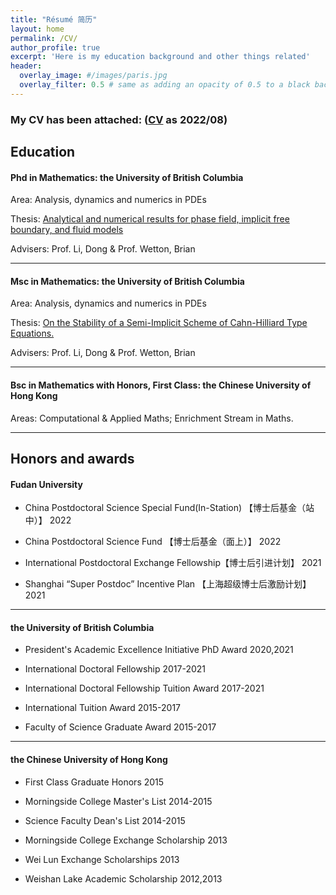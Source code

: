 ```yaml
---
title: "Résumé 简历"
layout: home
permalink: /CV/
author_profile: true
excerpt: 'Here is my education background and other things related'
header:
  overlay_image: #/images/paris.jpg
  overlay_filter: 0.5 # same as adding an opacity of 0.5 to a black background
---
```


### My CV has been attached: ([CV](/file/CV.pdf) as 2022/08)

## Education 

#### Phd in Mathematics: the University of British Columbia

Area: Analysis, dynamics and numerics in PDEs

Thesis: <u>Analytical and numerical results for phase field, implicit free boundary, and fluid models</u>

Advisers: Prof. Li, Dong & Prof. Wetton, Brian

***




#### Msc in Mathematics: the University of British Columbia

Area: Analysis, dynamics and numerics in PDEs

Thesis: <u>On the Stability of a Semi-Implicit Scheme of Cahn-Hilliard Type Equations. </u>

Advisers: Prof. Li, Dong & Prof. Wetton, Brian


***


#### Bsc in Mathematics with Honors, First Class: the Chinese University of Hong Kong  

Areas: Computational & Applied Maths; Enrichment Stream in Maths.

--------------------------------




##  Honors and awards

#### Fudan University
+ China Postdoctoral Science Special Fund(In-Station)    【博士后基金（站中）】           2022      
            
+ China Postdoctoral Science Fund   【博士后基金（面上）】                                2022                   

+ International Postdoctoral Exchange Fellowship【博士后引进计划】          2021

+ Shanghai “Super Postdoc” Incentive Plan 【上海超级博士后激励计划】       2021
***

#### the University of British Columbia
+ President's Academic Excellence Initiative PhD Award                          2020,2021  

+ International Doctoral Fellowship                                                              2017-2021

+ International Doctoral Fellowship Tuition Award                                    2017-2021

+ International Tuition Award                                                                         2015-2017

+ Faculty of Science Graduate Award                                                            2015-2017

***

#### the Chinese University of Hong Kong

+ First Class Graduate Honors                                                                               2015

+ Morningside College Master's List                                                           2014-2015

+ Science Faculty Dean's List                                                                        2014-2015

+ Morningside College Exchange Scholarship                                                    2013

+ Wei Lun Exchange Scholarships                                                                         2013

+ Weishan Lake Academic Scholarship                                                       2012,2013




